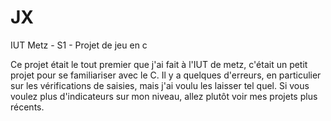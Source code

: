 # JX
IUT Metz - S1 - Projet de jeu en c

Ce projet était le tout premier que j'ai fait à l'IUT de metz, c'était un petit projet pour se familiariser avec le C.
Il y a quelques d'erreurs, en particulier sur les vérifications de saisies, mais j'ai voulu les laisser tel quel.
Si vous voulez plus d'indicateurs sur mon niveau, allez plutôt voir mes projets plus récents.

